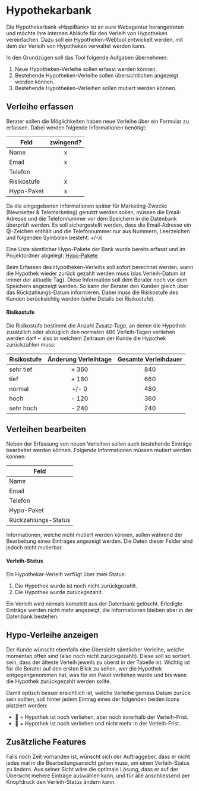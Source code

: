 # Hypothekarbank
Die Hypothekarbank «HippiBank» ist an eure Webagentur herangetreten und möchte ihre internen Abläufe für den Verleih von Hypotheken vereinfachen. Dazu soll ein Hypotheken-Webtool entwickelt werden, mit dem der Verleih von Hypotheken verwaltet werden kann. 

In den Grundzügen soll das Tool folgende Aufgaben übernehmen:

1. Neue Hypotheken-Verleihe sollen erfasst werden können.
2. Bestehende Hypotheken-Verleihe sollen übersichtlichen angezeigt werden können.
3. Bestehende Hypotheken-Verleihen sollen mutiert werden können.

## Verleihe erfassen
Berater sollen die Möglichkeiten haben neue Verleihe über ein Formular zu erfassen. Dabei werden folgende Informationen benötigt:

| Feld        | zwingend? |
|-------------|:---------:|
| Name        |     x     |
| Email       |     x     |
| Telefon     |           |
| Risikostufe |     x     |
| Hypo-Paket  |     x     |

Da die eingegebenen Informationen später für Marketing-Zwecke (Newsletter & Telemarketing) genutzt werden sollen, müssen die Email-Adresse und die Telefonnummer vor dem Speichern in die Datenbank überprüft werden. Es soll sichergestellt werden, dass die Email-Adresse ein @-Zeichen enthält und die Telefonnummer nur aus Nummern, Leerzeichen und folgenden Symbolen besteht: +/-)(

Eine Liste sämtlicher Hypo-Pakete der Bank wurde bereits erfasst und im Projektordner abgelegt: [Hypo-Pakete](src)

Beim Erfassen des Hypotheken-Verleihs soll sofort berechnet werden, wann die Hypothek wieder zurück gezahlt werden muss (das Verleih-Datum ist immer der aktuelle Tag). Diese Information soll dem Berater noch vor dem Speichern angezeigt werden. So kann der Berater den Kunden gleich über das Rückzahlungs-Datum informieren. Dabei muss die Risikostufe des Kunden berücksichtig werden (siehe Details bei Risikostufe).

#### Risikostufe
Die Risikostufe bestimmt die Anzahl Zusatz-Tage, an denen die Hypothek zusätzlich oder abzüglich den normalen 480 Verleih-Tagen verliehen werden darf ‒ also in welchem Zeitraum der Kunde die Hypothek zurückzahlen muss: 

| Risikostufe | Änderung Verleihtage | Gesamte Verleihdauer |
|-------------|:---------------------:|:--------------------:|
| sehr tief   |         + 360         |          840         |
| tief        |         + 180         |          660         |
| normal      |         +/- 0         |          480         |
| hoch        |         - 120         |          360         |
| sehr hoch   |         - 240         |          240         |

## Verleihen bearbeiten
Neben der Erfassung von neuen Verleihen sollen auch bestehende Einträge bearbeitet werden können. Folgende Informationen müssen mutiert werden können:

| Feld                   |
|------------------------|
| Name                   |
| Email                  |
| Telefon                |
| Hypo-Paket             |
| Rückzahlungs-Status     |

Informationen, welche nicht mutiert werden können, sollen während der Bearbeitung eines Eintrages angezeigt werden. Die Daten dieser Felder sind jedoch nicht mutierbar.

#### Verleih-Status
Ein Hypothekar-Verleih verfügt über zwei Status:

1. Die Hypothek wurde ist noch nicht zurückgezahlt.
2. Die Hypothek wurde zurückgezahlt.

Ein Verleih wird niemals komplett aus der Datenbank gelöscht. Erledigte Einträge werden nicht mehr angezeigt, die Informationen bleiben aber in der Datenbank bestehen.

## Hypo-Verleihe anzeigen
Der Kunde wünscht ebenfalls eine Übersicht sämtlicher Verleihe, welche momentan offen sind (also noch nicht zurückgezahlt). Diese soll so sortiert sein, dass der älteste Verleih jeweils zu oberst in der Tabelle ist. Wichtig ist für die Berater auf den ersten Blick zu sehen, wer die Hypothek entgegengenommen hat, was für ein Paket verliehen wurde und bis wann die Hypothek zurückgezahlt werden sollte.

Damit optisch besser ersichtlich ist, welche Verleihe gemäss Datum zurück sein sollten, soll hinter jedem Eintrag eines der folgenden beiden Icons platziert werden:

* 💸 = Hypothek ist noch verliehen, aber noch innerhalb der Verleih-Frist.
* 🚨 = Hypothek ist noch verliehen und nicht mehr in der Verleih-Frist.

## Zusätzliche Features
Falls noch Zeit vorhanden ist, wünscht sich der Auftraggeber, dass er nicht jedes mal in die Bearbeitungsansicht gehen muss, um einen Verleih-Status zu ändern. Aus seiner Sicht wäre die optimale Lösung, dass er auf der Übersicht mehere Einträge auswählen kann, und für alle anschliessend per Knopfdruck den Verleih-Status ändern kann.